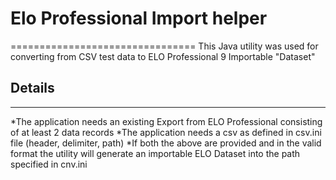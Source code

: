 # Elo Professional Import helper
================================
This Java utility was used for converting from CSV test data to ELO Professional 9 Importable "Dataset"

## Details
----------
*The application needs an existing Export from ELO Professional consisting of at least 2 data records
*The application needs a csv as defined in csv.ini file (header, delimiter, path)
*If both the above are provided and in the valid format the utility will generate an importable ELO Dataset into the path specified in cnv.ini